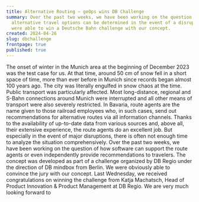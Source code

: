 ```yaml
---
title: Alternative Routing – geOps wins DB Challenge
summary: Over the past two weeks, we have been working on the question of how
  alternative travel options can be determined in the event of a disruption. We
  were able to win a Deutsche Bahn challenge with our concept.
created: 2024-04-26
slug: dbchallenge
frontpage: true
published: true
---
```

The onset of winter in the Munich area at the beginning of December 2023 was the test case for us. At that time, around 50 cm of snow fell in a short space of time, more than ever before in Munich since records began almost 100 years ago. The city was literally engulfed in snow chaos at the time. Public transport was particularly affected. Most long-distance, regional and S-Bahn connections around Munich were interrupted and all other means of transport were also severely restricted. In Bavaria, route agents are the name given to those railroad employees who, in such cases, send out recommendations for alternative routes via all information channels. Thanks to the availability of up-to-date data from various sources and, above all, their extensive experience, the route agents do an excellent job. But especially in the event of major disruptions, there is often not enough time to analyze the situation comprehensively. 
Over the past two weeks, we have been working on the question of how software can support the route agents or even independently provide recommendations to travelers. The concept was developed as part of a challenge organized by DB Regio under the direction of DB mindbox from Berlin.
We were obviously able to convince the jury with our concept. Last Wednesday, we received congratulations on winning the challenge from Katja Machatsch, Head of Product Innovation & Product Management at DB Regio. We are very much looking forward to